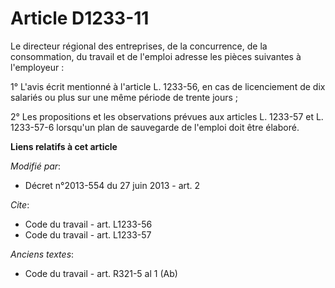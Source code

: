 # Article D1233-11

Le directeur régional des entreprises, de la concurrence, de la consommation, du travail et de l'emploi adresse les pièces
suivantes à l'employeur : 

1° L'avis écrit mentionné à l'article L. 1233-56, en cas de licenciement de dix salariés ou plus sur une même période de
trente jours ; 

2° Les propositions et les observations prévues aux articles L. 1233-57 et L. 1233-57-6 lorsqu'un plan de sauvegarde de
l'emploi doit être élaboré.

**Liens relatifs à cet article**

_Modifié par_:

  - Décret n°2013-554 du 27 juin 2013 - art. 2

_Cite_:

  - Code du travail - art. L1233-56
  - Code du travail - art. L1233-57

_Anciens textes_:

  - Code du travail - art. R321-5 al 1 (Ab)
